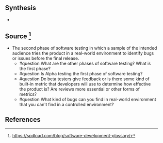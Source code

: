 ## Synthesis
- 
## Source [^1]
- The second phase of software testing in which a sample of the intended audience tries the product in a real-world environment to identify bugs or issues before the final release.
	- #question What are the other phases of software testing? What is the first phase? 
	- #question Is Alpha testing the first phase of software testing?
	- #question Do beta testers give feedback or is there some kind of built-in metric that developers will use to determine how effective the product is? Are reviews more essential or other forms of metrics?
	- #question What kind of bugs can you find in real-world environment that you can't find in a controlled environment?
## References

[^1]: https://spdload.com/blog/software-development-glossary/